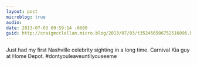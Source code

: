 ```yaml
---
layout: post
microblog: true
audio: 
date: 2013-07-03 09:59:14 -0600
guid: http://craigmcclellan.micro.blog/2013/07/03/t352456506752516096.html
---
```

Just had my first Nashville celebrity sighting in a long time. Carnival Kia guy at Home Depot. #dontyouleaveuntilyouseeme
